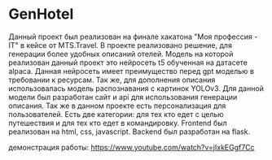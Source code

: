 # GenHotel

Данный проект был реализован на финале хакатона "Моя профессия - IT" в кейсе от MTS.Travel. В проекте реализовано решение, для генерации более удобных описаний отелей.
Модель на которой реализован данный проект это нейросеть t5 обученная на датасете alpaca. Данная нейросеть имеет преимущество перед gpt моделью в требовании к ресурсам. Так же, для дополнения описания использовалась модель распознавания с картинок YOLOv3.
Для данной модели был разработан сайт и api для использования генерации описания. Так же в данном проекте есть персонализация для пользователей. Есть две категории: для тех кто едет с целью путешествия и для тех кто едет в командировку.
Frontend был реализован на html, css, javascript. Backend был разработан на flask.

демонстрация работы: https://www.youtube.com/watch?v=jIxkEGgf7Cc
